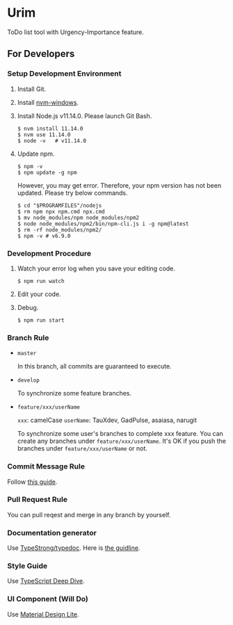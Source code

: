 # Urim
ToDo list tool with Urgency-Importance feature.

## For Developers
### Setup Development Environment
1. Install Git.

1. Install [nvm-windows](https://github.com/coreybutler/nvm-windows).

1. Install Node.js v11.14.0.
Please launch Git Bash.

    ```
    $ nvm install 11.14.0
    $ nvm use 11.14.0
    $ node -v   # v11.14.0 
    ```

1. Update npm.

    ```
    $ npm -v
    $ npm update -g npm 
    ```

    However, you may get error.
    Therefore, your npm version has not been updated.
    Please try below commands.

    ```
    $ cd "$PROGRAMFILES"/nodejs
    $ rm npm npx npm.cmd npx.cmd
    $ mv node_modules/npm node_modules/npm2
    $ node node_modules/npm2/bin/npm-cli.js i -g npm@latest
    $ rm -rf node_modules/npm2/
    $ npm -v # v6.9.0
    ```

### Development Procedure
1. Watch your error log when you save your editing code.

    ```
    $ npm run watch
    ```
    
1. Edit your code.

1. Debug.
    
    ```
    $ npm run start
    ```
    
### Branch Rule
- `master`

    In this branch, all commits are guaranteed to execute.
- `develop`

    To synchronize some feature branches.
- `feature/xxx/userName`

    `xxx`: camelCase
    `userName`: TauXdev, GadPulse, asaiasa, narugit
    
    To synchronize some user's branches to complete xxx feature.
    You can create any branches under `feature/xxx/userName`. 
    It's OK if you push the branches under `feature/xxx/userName` or not.
    
### Commit Message Rule
Follow [this guide](https://qiita.com/itosho/items/9565c6ad2ffc24c09364).

### Pull Request Rule
You can pull reqest and merge in any branch by yourself.

### Documentation generator
Use [TypeStrong/typedoc](https://github.com/TypeStrong/typedoc). 
Here is [the guidline](https://typedoc.org/guides/doccomments/).

### Style Guide
Use [TypeScript Deep Dive](https://basarat.gitbooks.io/typescript/content/docs/styleguide/styleguide.html).

### UI Component (Will Do)
Use [Material Design Lite](https://getmdl.io/index.html).
